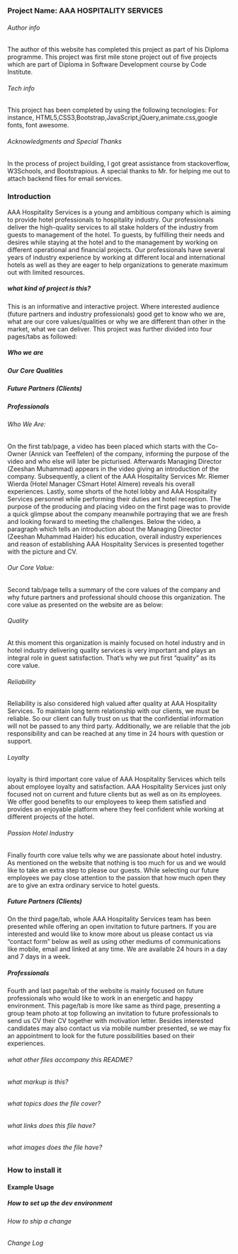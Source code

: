 ### Project Name:  AAA HOSPITALITY SERVICES

###### Author info
The author of this website has completed this project as part of his Diploma programme.
This project was first mile stone project out of five projects which are part of Diploma in Software Development course by Code Institute.

###### Tech info
This project has been completed by using the following tecnologies: For instance, HTML5,CSS3,Bootstrap,JavaScript,jQuery,animate.css,google fonts,
font awesome.

###### Acknowledgments and Special Thanks

In the process of project building, I got great assistance from stackoverflow, W3Schools, and Bootstrapious. A special thanks to Mr.  for helping me
out to attach backend files for email services.


### Introduction
AAA Hospitality Services is a young and ambitious company which is aiming to provide hotel
professionals to hospitality industry. Our professionals deliver the high-quality services to all stake
holders of the industry from guests to management of the hotel. To guests, by fulfilling their needs
and desires while staying at the hotel and to the management by working on different operational
and financial projects. Our professionals have several years of industry experience by working at
different local and international hotels as well as they are eager to help organizations to generate
maximum out with limited resources.

##### what kind of project is this?
This is an informative and interactive project. Where interested audience (future partners and
industry professionals) good get to know who we are, what are our core values/qualities or why we
are different than other in the market, what we can deliver. This project was further divided into
four pages/tabs as followed:

##### Who we are
##### Our Core Qualities
##### Future Partners (Clients)
##### Professionals

###### Who We Are:
On the first tab/page, a video has been placed which starts with the Co-Owner (Annick van
Teeffelen) of the company, informing the purpose of the video and who else will later be picturised.
Afterwards Managing Director (Zeeshan Muhammad) appears in the video giving an introduction of
the company. Subsequently, a client of the AAA Hospitality Services Mr. Riemer Wierda (Hotel
Manager CSmart Hotel Almere) reveals his overall experiences. Lastly, some shorts of the hotel lobby
and AAA Hospitality Services personnel while performing their duties ant hotel reception. The
purpose of the producing and placing video on the first page was to provide a quick glimpse about
the company meanwhile portraying that we are fresh and looking forward to meeting the
challenges.
Below the video, a paragraph which tells an introduction about the Managing Director
(Zeeshan Muhammad Haider) his education, overall industry experiences and reason of establishing
AAA Hospitality Services is presented together with the picture and CV.

###### Our Core Value:
Second tab/page tells a summary of the core values of the company and why future partners and
professional should choose this organization. The core value as presented on the website are as
below:

###### Quality
At this moment this organization is mainly focused on hotel industry and in hotel industry
delivering quality services is very important and plays an integral role in guest satisfaction. That’s
why we put first “quality” as its core value.

###### Reliability 
Reliability is also considered high valued after quality at AAA Hospitality Services. To
maintain long term relationship with our clients, we must be reliable. So our client can fully trust on
us that the confidential information will not be passed to any third party. Additionally, we are
reliable that the job responsibility and can be reached at any time in 24 hours with question or
support.

###### Loyalty 
loyalty is third important core value of AAA Hospitality Services which tells about employee
loyalty and satisfaction. AAA Hospitality Services just only focused not on current and future clients
but as well as on its employees. We offer good benefits to our employees to keep them satisfied and
provides an enjoyable platform where they feel confident while working at different projects of the
hotel.

###### Passion Hotel Industry
Finally fourth core value tells why we are passionate about hotel industry. As
mentioned on the website that nothing is too much for us and we would like to take an extra step to
please our guests. While selecting our future employees we pay close attention to the passion that
how much open they are to give an extra ordinary service to hotel guests.

##### Future Partners (Clients)
On the third page/tab, whole AAA Hospitality Services team has been presented while offering an
open invitation to future partners. If you are interested and would like to know more about us
please contact us via “contact form” below as well as using other mediums of communications like
mobile, email and linked at any time. We are available 24 hours in a day and 7 days in a week.

##### Professionals
Fourth and last page/tab of the website is mainly focused on future professionals who would like to
work in an energetic and happy environment. This page/tab is more like same as third page,
presenting a group team photo at top following an invitation to future professionals to send us CV
their CV together with motivation letter. Besides interested candidates may also contact us via
mobile number presented, se we may fix an appointment to look for the future possibilities based on
their experiences.





###### what other files accompany this README?

###### what markup is this?

###### what topics does the file cover?

###### what links does this file have?

###### what images does the file have?

### How to install it

#### Example Usage

##### How to set up the dev environment

###### How to ship a change

###### Change Log








